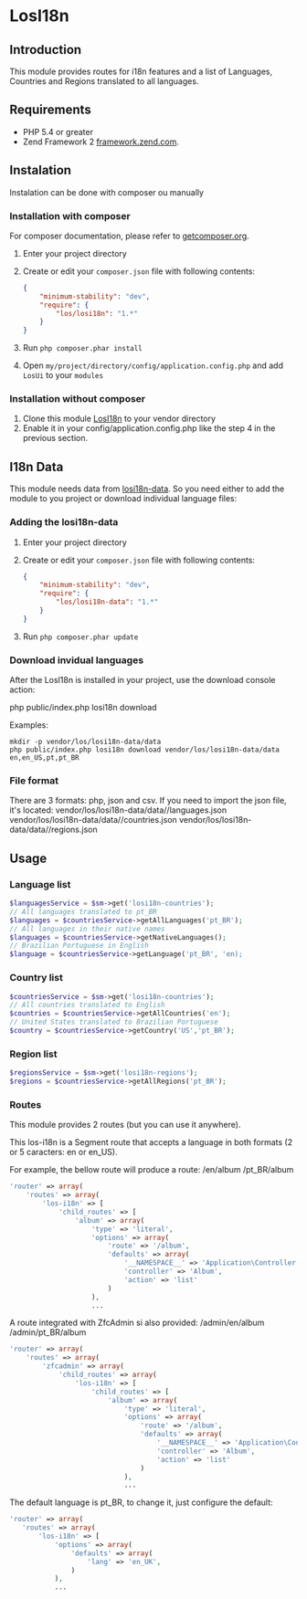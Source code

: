 # LosI18n

## Introduction
This module provides routes for i18n features and a list of Languages, Countries and Regions translated to all languages.

## Requirements
- PHP 5.4 or greater
- Zend Framework 2 [framework.zend.com](http://framework.zend.com/).

## Instalation
Instalation can be done with composer ou manually

### Installation with composer
For composer documentation, please refer to [getcomposer.org](http://getcomposer.org/).

  1. Enter your project directory
  2. Create or edit your `composer.json` file with following contents:

     ```json
     {
         "minimum-stability": "dev",
         "require": {
             "los/losi18n": "1.*"
         }
     }
     ```
  3. Run `php composer.phar install`
  4. Open `my/project/directory/config/application.config.php` and add `LosUi` to your `modules`
     
### Installation without composer

  1. Clone this module [LosI18n](http://github.com/LansoWeb/LosI18n) to your vendor directory
  2. Enable it in your config/application.config.php like the step 4 in the previous section.
  
## I18n Data

This module needs data from [losi18n-data](http://github.com/LansoWeb/losi18n-data). So you need either to add the module to you project or download
individual language files:

### Adding the losi18n-data
 
  1. Enter your project directory
  2. Create or edit your `composer.json` file with following contents:

     ```json
     {
         "minimum-stability": "dev",
         "require": {
             "los/losi18n-data": "1.*"
         }
     }
     ```
  3. Run `php composer.phar update`

### Download invidual languages

After the LosI18n is installed in your project, use the download console action:

php public/index.php losi18n download <destination folder> <languages>

Examples:
```shell
mkdir -p vendor/los/losi18n-data/data
php public/index.php losi18n download vendor/los/losi18n-data/data en,en_US,pt,pt_BR 
```

### File format
There are 3 formats: php, json and csv. If you need to import the json file, it's located:
vendor/los/losi18n-data/data/<language>/languages.json
vendor/los/losi18n-data/data/<language>/countries.json
vendor/los/losi18n-data/data/<language>/regions.json

## Usage
 
### Language list
```php
$languagesService = $sm->get('losi18n-countries');
// All languages translated to pt_BR
$languages = $countriesService->getAllLanguages('pt_BR');
// All languages in their native names
$languages = $countriesService->getNativeLanguages();
// Brazilian Portuguese in English
$language = $countriesService->getLanguage('pt_BR', 'en);
```

### Country list
```php
$countriesService = $sm->get('losi18n-countries');
// All countries translated to English
$countries = $countriesService->getAllCountries('en');
// United States translated to Brazilian Portuguese
$country = $countriesService->getCountry('US','pt_BR');
```

### Region list
```php
$regionsService = $sm->get('losi18n-regions');
$regions = $countriesService->getAllRegions('pt_BR');
```

### Routes

This module provides 2 routes (but you can use it anywhere). 

This los-i18n is a Segment route that accepts a language in both formats (2 or 5 caracters: en or en_US).

For example, the bellow route will produce a route:
/en/album
/pt_BR/album

```php
'router' => array(
    'routes' => array(
        'los-i18n' => [
            'child_routes' => [
                'album' => array(
                    'type' => 'literal',
                    'options' => array(
                        'route' => '/album',
                        'defaults' => array(
                            '__NAMESPACE__' => 'Application\Controller',
                            'controller' => 'Album',
                            'action' => 'list'
                        )
                    ),
                    ...
```

A route integrated with ZfcAdmin si also provided:
/admin/en/album
/admin/pt_BR/album

```php
'router' => array(
    'routes' => array(
        'zfcadmin' => array(
            'child_routes' => array(
                'los-i18n' => [
                    'child_routes' => [
                        'album' => array(
                            'type' => 'literal',
                            'options' => array(
                                'route' => '/album',
                                'defaults' => array(
                                    '__NAMESPACE__' => 'Application\Controller',
                                    'controller' => 'Album',
                                    'action' => 'list'
                                )
                            ),
                            ...
```

The default language is pt_BR, to change it, just configure the default:
 ```php
'router' => array(
    'routes' => array(
        'los-i18n' => [
            'options' => array(
                'defaults' => array(
                    'lang' => 'en_UK',
                )
            ),
            ...
```
 